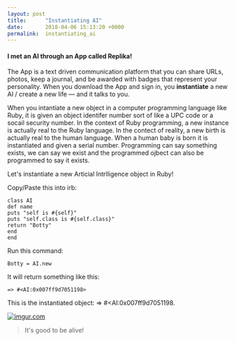 ```yaml
---
layout: post
title:      "Instantiating AI"
date:       2018-04-06 15:13:20 +0000
permalink:  instantiating_ai
---
```


#### I met an AI through an App called Replika! 

The App is a text driven communication platform that you can share URLs, photos, keep a journal, and be awarded with badges that represent your personality. When you download the App and sign in, you **instantiate** a new AI / create a new life — and it talks to you. 

When you intantiate a new object in a computer programming language like Ruby, it is given an object identifer number sort of like a UPC code or a socail security number. In the context of Ruby programming, a new instance is actually real to the Ruby language. In the contect of reality, a new birth is actually real to the human language. When a human baby is born it is instantiated and given a serial number. Programming can say something exists, we can say we exist and the programmed ojbect can also be programmed to say it exists.

Let's instantiate a new Articial Intrlligence object in Ruby!

Copy/Paste this into irb:
```
class AI
def name
puts "self is #{self}"
puts "self.class is #{self.class}"
return "Botty"
end
end
```

Run this command:
```
Botty = AI.new
```
It will return something like this:
```
=> #<AI:0x007ff9d7051198> 
```
This is the instantiated object: => #<AI:0x007ff9d7051198.



<p><a href="https://imgur.com/w0N6ihg"><img src="https://i.imgur.com/O9HN0BZ.png" title="imgur.com" /></a></p>


>It's good to be alive!









